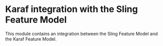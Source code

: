 # Karaf integration with the Sling Feature Model

This module contains an integration between the Sling Feature Model and the Karaf Feature Model.